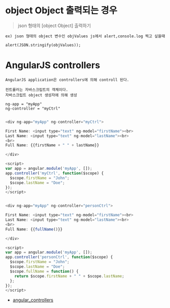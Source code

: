 # object Object 출력되는 경우

> json 형태의 [object Object] 출력하기

```
ex) json 형태의 object 변수인 objValues js에서 alert,console.log 찍고 싶을때

alert(JSON.stringify(objValues));
```

# AngularJS controllers

```
AngularJS application은 controllers에 의해 controll 된다.

컨트롤러는 자바스크립트의 객체이다.
자바스크립트 object 생성자에 의해 생성

ng-app = "myApp"
ng-controller = "myCtrl"
```

```javascript

<div ng-app="myApp" ng-controller="myCtrl">

First Name: <input type="text" ng-model="firstName"><br>
Last Name: <input type="text" ng-model="lastName"><br>
<br>
Full Name: {{firstName + " " + lastName}}

</div>

<script>
var app = angular.module('myApp', []);
app.controller('myCtrl', function($scope) {
  $scope.firstName = "John";
  $scope.lastName = "Doe";
});
</script>
```

```javascript

<div ng-app="myApp" ng-controller="personCtrl">

First Name: <input type="text" ng-model="firstName"><br>
Last Name: <input type="text" ng-model="lastName"><br>
<br>
Full Name: {{fullName()}}

</div>

<script>
var app = angular.module('myApp', []);
app.controller('personCtrl', function($scope) {
  $scope.firstName = "John";
  $scope.lastName = "Doe";
  $scope.fullName = function() {
    return $scope.firstName + " " + $scope.lastName;
  };
});
</script>

```

- [angular_controllers](https://www.w3schools.com/angular/angular_controllers.asp)